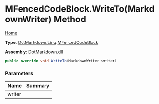 # MFencedCodeBlock\.WriteTo\(MarkdownWriter\) Method

[Home](../../../../README.md)

**Type**: [DotMarkdown.Linq](../../README.md)\.[MFencedCodeBlock](../README.md)

**Assembly**: DotMarkdown\.dll

```csharp
public override void WriteTo(MarkdownWriter writer)
```

### Parameters

| Name | Summary |
| ---- | ------- |
| writer | |

